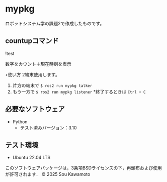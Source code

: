 # mypkg
ロボットシステム学の課題2で作成したものです。

## countupコマンド
!test

数字をカウント＋現在時刻を表示

◦使い方
2端末使用します。
1. 片方の端末で `$ ros2 run mypkg talker`
2. もう一方で `$ ros2 run mypkg listener`
*終了するときは `Ctrl + C`

## 必要なソフトウェア
- Python
  - テスト済みバージョン：3.10

## テスト環境
- Ubuntu 22.04 LTS



このソフトウェアパッケージは，3条項BSDライセンスの下，再頒布および使用が許可されます．
© 2025 Sou Kawamoto
